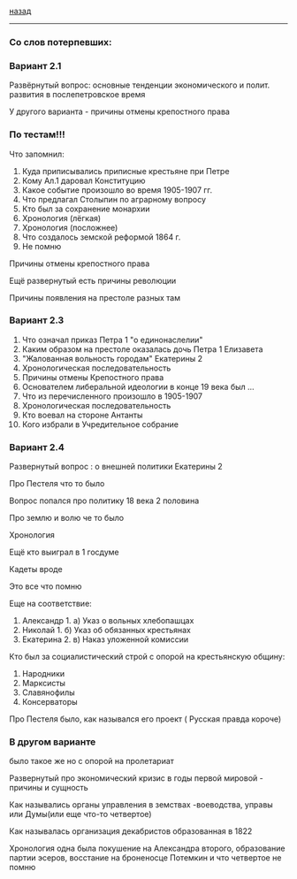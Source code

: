 [назад](../../README.md)
***
### Со слов потерпевших:

### Вариант 2.1

Развёрнутый вопрос: основные тенденции экономического и полит. развития в послепетровское время

У другого варианта - причины отмены крепостного права

### По тестам!!!

Что запомнил:
1. Куда приписывались приписные крестьяне при Петре
2. Кому Ал.1 даровал Конституцию
3. Какое событие произошло во время 1905-1907 гг.
4. Что предлагал Столыпин по аграрному вопросу
5. Кто был за сохранение монархии
6. Хронология (лёгкая)
7. Хронология (посложнее)
8. Что создалось земской реформой 1864 г.
9. Не помню

Причины отмены крепостного права

Ещё развернутый есть причины революции

Причины появления на престоле разных там

### Вариант 2.3

1. Что означал приказ Петра 1 "о единонаслелии"
2. Каким образом на престоле оказалась дочь Петра 1 Елизавета
3. "Жалованная вольность городам" Екатерины 2
4. Хронологическая последовательность
5. Причины отмены Крепостного права
6. Основателем либеральной идеологии в конце 19 века был ...
7. Что из перечисленного произошло в 1905-1907
8. Хронологическая последовательность
9. Кто воевал на стороне Антанты
10. Кого избрали в Учредительное собрание

### Вариант 2.4 

Развернутый вопрос : о внешней политики Екатерины 2

Про Пестеля что то было

Вопрос попался про политику 18 века 2 половина

Про землю и волю че то было

Хронология

Ещё кто выиграл в 1 госдуме

Кадеты вроде

Это все что помню


Еще на соответствие:
1. Александр 1.  а) Указ о вольных хлебопашцах
2. Николай 1.  б) Указ об обязанных крестьянах
3. Екатерина 2.  в) Наказ уложенной комиссии

Кто был за социалистический строй с опорой на крестьянскую общину:
   1. Народники
   2. Марксисты
   3. Славянофилы
   4. Консерваторы

Про Пестеля было, как назывался его проект ( Русская правда короче)

### В другом варианте

было такое же но с опорой на пролетариат

Развернутый про экономический кризис в годы первой мировой - причины и сущность

Как назывались органы управления в земствах -воеводства, управы или Думы(или еще что-то четвертое)

Как называлась организация декабристов образованная в 1822

Хронология одна была покушение на Александра второго, образование партии эсеров, восстание на броненосце Потемкин и что четвертое не помню